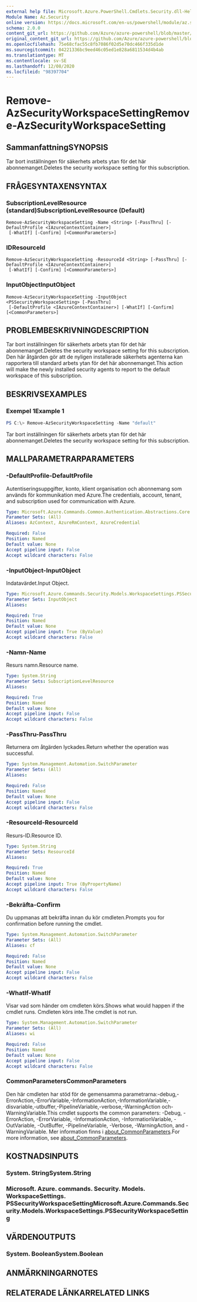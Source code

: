 ```yaml
---
external help file: Microsoft.Azure.PowerShell.Cmdlets.Security.dll-Help.xml
Module Name: Az.Security
online version: https://docs.microsoft.com/en-us/powershell/module/az.security/Remove-AzSecurityWorkspaceSetting
schema: 2.0.0
content_git_url: https://github.com/Azure/azure-powershell/blob/master/src/Security/Security/help/Remove-AzSecurityWorkspaceSetting.md
original_content_git_url: https://github.com/Azure/azure-powershell/blob/master/src/Security/Security/help/Remove-AzSecurityWorkspaceSetting.md
ms.openlocfilehash: 75e68cfac55c8fb7086f02d5e70dc466f335d1de
ms.sourcegitcommit: 04221336bc9eed46c05ed1e828a6811534d4b4ab
ms.translationtype: MT
ms.contentlocale: sv-SE
ms.lasthandoff: 12/08/2020
ms.locfileid: "98397704"
---
```

# <span data-ttu-id="1efb1-101">Remove-AzSecurityWorkspaceSetting</span><span class="sxs-lookup"><span data-stu-id="1efb1-101">Remove-AzSecurityWorkspaceSetting</span></span>

## <span data-ttu-id="1efb1-102">Sammanfattning</span><span class="sxs-lookup"><span data-stu-id="1efb1-102">SYNOPSIS</span></span>
<span data-ttu-id="1efb1-103">Tar bort inställningen för säkerhets arbets ytan för det här abonnemanget.</span><span class="sxs-lookup"><span data-stu-id="1efb1-103">Deletes the security workspace setting for this subscription.</span></span>

## <span data-ttu-id="1efb1-104">FRÅGESYNTAXEN</span><span class="sxs-lookup"><span data-stu-id="1efb1-104">SYNTAX</span></span>

### <span data-ttu-id="1efb1-105">SubscriptionLevelResource (standard)</span><span class="sxs-lookup"><span data-stu-id="1efb1-105">SubscriptionLevelResource (Default)</span></span>
```
Remove-AzSecurityWorkspaceSetting -Name <String> [-PassThru] [-DefaultProfile <IAzureContextContainer>]
 [-WhatIf] [-Confirm] [<CommonParameters>]
```

### <span data-ttu-id="1efb1-106">ID</span><span class="sxs-lookup"><span data-stu-id="1efb1-106">ResourceId</span></span>
```
Remove-AzSecurityWorkspaceSetting -ResourceId <String> [-PassThru] [-DefaultProfile <IAzureContextContainer>]
 [-WhatIf] [-Confirm] [<CommonParameters>]
```

### <span data-ttu-id="1efb1-107">InputObject</span><span class="sxs-lookup"><span data-stu-id="1efb1-107">InputObject</span></span>
```
Remove-AzSecurityWorkspaceSetting -InputObject <PSSecurityWorkspaceSetting> [-PassThru]
 [-DefaultProfile <IAzureContextContainer>] [-WhatIf] [-Confirm] [<CommonParameters>]
```

## <span data-ttu-id="1efb1-108">PROBLEMBESKRIVNING</span><span class="sxs-lookup"><span data-stu-id="1efb1-108">DESCRIPTION</span></span>
<span data-ttu-id="1efb1-109">Tar bort inställningen för säkerhets arbets ytan för det här abonnemanget.</span><span class="sxs-lookup"><span data-stu-id="1efb1-109">Deletes the security workspace setting for this subscription.</span></span>
<span data-ttu-id="1efb1-110">Den här åtgärden gör att de nyligen installerade säkerhets agenterna kan rapportera till standard arbets ytan för det här abonnemanget.</span><span class="sxs-lookup"><span data-stu-id="1efb1-110">This action will make the newly installed security agents to report to the default workspace of this subscription.</span></span>

## <span data-ttu-id="1efb1-111">BESKRIVS</span><span class="sxs-lookup"><span data-stu-id="1efb1-111">EXAMPLES</span></span>

### <span data-ttu-id="1efb1-112">Exempel 1</span><span class="sxs-lookup"><span data-stu-id="1efb1-112">Example 1</span></span>
```powershell
PS C:\> Remove-AzSecurityWorkspaceSetting -Name "default"
```

<span data-ttu-id="1efb1-113">Tar bort inställningen för säkerhets arbets ytan för det här abonnemanget.</span><span class="sxs-lookup"><span data-stu-id="1efb1-113">Deletes the security workspace setting for this subscription.</span></span>

## <span data-ttu-id="1efb1-114">MALLPARAMETRAR</span><span class="sxs-lookup"><span data-stu-id="1efb1-114">PARAMETERS</span></span>

### <span data-ttu-id="1efb1-115">-DefaultProfile</span><span class="sxs-lookup"><span data-stu-id="1efb1-115">-DefaultProfile</span></span>
<span data-ttu-id="1efb1-116">Autentiseringsuppgifter, konto, klient organisation och abonnemang som används för kommunikation med Azure.</span><span class="sxs-lookup"><span data-stu-id="1efb1-116">The credentials, account, tenant, and subscription used for communication with Azure.</span></span>

```yaml
Type: Microsoft.Azure.Commands.Common.Authentication.Abstractions.Core.IAzureContextContainer
Parameter Sets: (All)
Aliases: AzContext, AzureRmContext, AzureCredential

Required: False
Position: Named
Default value: None
Accept pipeline input: False
Accept wildcard characters: False
```

### <span data-ttu-id="1efb1-117">-InputObject</span><span class="sxs-lookup"><span data-stu-id="1efb1-117">-InputObject</span></span>
<span data-ttu-id="1efb1-118">Indatavärdet.</span><span class="sxs-lookup"><span data-stu-id="1efb1-118">Input Object.</span></span>

```yaml
Type: Microsoft.Azure.Commands.Security.Models.WorkspaceSettings.PSSecurityWorkspaceSetting
Parameter Sets: InputObject
Aliases:

Required: True
Position: Named
Default value: None
Accept pipeline input: True (ByValue)
Accept wildcard characters: False
```

### <span data-ttu-id="1efb1-119">-Namn</span><span class="sxs-lookup"><span data-stu-id="1efb1-119">-Name</span></span>
<span data-ttu-id="1efb1-120">Resurs namn.</span><span class="sxs-lookup"><span data-stu-id="1efb1-120">Resource name.</span></span>

```yaml
Type: System.String
Parameter Sets: SubscriptionLevelResource
Aliases:

Required: True
Position: Named
Default value: None
Accept pipeline input: False
Accept wildcard characters: False
```

### <span data-ttu-id="1efb1-121">-PassThru</span><span class="sxs-lookup"><span data-stu-id="1efb1-121">-PassThru</span></span>
<span data-ttu-id="1efb1-122">Returnera om åtgärden lyckades.</span><span class="sxs-lookup"><span data-stu-id="1efb1-122">Return whether the operation was successful.</span></span>

```yaml
Type: System.Management.Automation.SwitchParameter
Parameter Sets: (All)
Aliases:

Required: False
Position: Named
Default value: None
Accept pipeline input: False
Accept wildcard characters: False
```

### <span data-ttu-id="1efb1-123">-ResourceId</span><span class="sxs-lookup"><span data-stu-id="1efb1-123">-ResourceId</span></span>
<span data-ttu-id="1efb1-124">Resurs-ID.</span><span class="sxs-lookup"><span data-stu-id="1efb1-124">Resource ID.</span></span>

```yaml
Type: System.String
Parameter Sets: ResourceId
Aliases:

Required: True
Position: Named
Default value: None
Accept pipeline input: True (ByPropertyName)
Accept wildcard characters: False
```

### <span data-ttu-id="1efb1-125">-Bekräfta</span><span class="sxs-lookup"><span data-stu-id="1efb1-125">-Confirm</span></span>
<span data-ttu-id="1efb1-126">Du uppmanas att bekräfta innan du kör cmdleten.</span><span class="sxs-lookup"><span data-stu-id="1efb1-126">Prompts you for confirmation before running the cmdlet.</span></span>

```yaml
Type: System.Management.Automation.SwitchParameter
Parameter Sets: (All)
Aliases: cf

Required: False
Position: Named
Default value: None
Accept pipeline input: False
Accept wildcard characters: False
```

### <span data-ttu-id="1efb1-127">-WhatIf</span><span class="sxs-lookup"><span data-stu-id="1efb1-127">-WhatIf</span></span>
<span data-ttu-id="1efb1-128">Visar vad som händer om cmdleten körs.</span><span class="sxs-lookup"><span data-stu-id="1efb1-128">Shows what would happen if the cmdlet runs.</span></span> <span data-ttu-id="1efb1-129">Cmdleten körs inte.</span><span class="sxs-lookup"><span data-stu-id="1efb1-129">The cmdlet is not run.</span></span>

```yaml
Type: System.Management.Automation.SwitchParameter
Parameter Sets: (All)
Aliases: wi

Required: False
Position: Named
Default value: None
Accept pipeline input: False
Accept wildcard characters: False
```

### <span data-ttu-id="1efb1-130">CommonParameters</span><span class="sxs-lookup"><span data-stu-id="1efb1-130">CommonParameters</span></span>
<span data-ttu-id="1efb1-131">Den här cmdleten har stöd för de gemensamma parametrarna:-debug,-ErrorAction,-ErrorVariable,-InformationAction,-InformationVariable,-disvariable,-utbuffer,-PipelineVariable,-verbose,-WarningAction och-WarningVariable.</span><span class="sxs-lookup"><span data-stu-id="1efb1-131">This cmdlet supports the common parameters: -Debug, -ErrorAction, -ErrorVariable, -InformationAction, -InformationVariable, -OutVariable, -OutBuffer, -PipelineVariable, -Verbose, -WarningAction, and -WarningVariable.</span></span> <span data-ttu-id="1efb1-132">Mer information finns i [about_CommonParameters](http://go.microsoft.com/fwlink/?LinkID=113216).</span><span class="sxs-lookup"><span data-stu-id="1efb1-132">For more information, see [about_CommonParameters](http://go.microsoft.com/fwlink/?LinkID=113216).</span></span>

## <span data-ttu-id="1efb1-133">KOSTNADS</span><span class="sxs-lookup"><span data-stu-id="1efb1-133">INPUTS</span></span>

### <span data-ttu-id="1efb1-134">System. String</span><span class="sxs-lookup"><span data-stu-id="1efb1-134">System.String</span></span>

### <span data-ttu-id="1efb1-135">Microsoft. Azure. commands. Security. Models. WorkspaceSettings. PSSecurityWorkspaceSetting</span><span class="sxs-lookup"><span data-stu-id="1efb1-135">Microsoft.Azure.Commands.Security.Models.WorkspaceSettings.PSSecurityWorkspaceSetting</span></span>

## <span data-ttu-id="1efb1-136">VÄRDEN</span><span class="sxs-lookup"><span data-stu-id="1efb1-136">OUTPUTS</span></span>

### <span data-ttu-id="1efb1-137">System. Boolean</span><span class="sxs-lookup"><span data-stu-id="1efb1-137">System.Boolean</span></span>

## <span data-ttu-id="1efb1-138">ANMÄRKNINGAR</span><span class="sxs-lookup"><span data-stu-id="1efb1-138">NOTES</span></span>

## <span data-ttu-id="1efb1-139">RELATERADE LÄNKAR</span><span class="sxs-lookup"><span data-stu-id="1efb1-139">RELATED LINKS</span></span>
